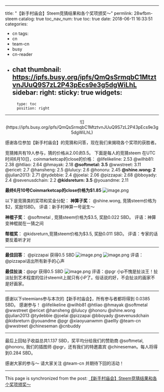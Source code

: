 
---
title: "【新手村庙会】Steem竞猜结果和各个奖项颁奖～"
permlink: 28wfbm-steem
catalog: true
toc_nav_num: true
toc: true
date: 2018-06-11 16:33:51
categories:
- cn
tags:
- cn
- team-cn
- busy
- cn-reader
- chat
thumbnail: https://ipfs.busy.org/ipfs/QmQsSrmqbC1MtztvnJUuQ9S7zL2P43pEcs9e3g5dgWiLhL
sidebar:
    right:
        sticky: true
widgets:
    -
        type: toc
        position: right
---


<center>![](https://ipfs.busy.org/ipfs/QmQsSrmqbC1MtztvnJUuQ9S7zL2P43pEcs9e3g5dgWiLhL)</center>

感谢各位参加【新手村庙会】的竞猜和问答，现在我们来揭晓各个奖项的获胜者。

竞猜摊共有19人参与，猜的价格从$2.00到$3.5。
下面是每人的竞猜steem 在UTC时间6月10日，coinmarketcap的close的价格：
@lifelikeline: 2.53
@wilhb81: 2.38
@htliao: 2.64
@hmayak: 2.18
**@softmetal: 3.5**
@wwstreet: 3.11
@ericet: 2.7
@hansheng: 2.5
@lulucy: 2.6
@honoru: 2.45
**@shine.wong: 2**
@julian2013: 2.71
@tydebbie: 2.4
@joelai: 2.06
@pizzapai: 2.68
@bboyady: 2.4
@sevenusdchain: 2.2
**@kidsreturn: 3.5**
@youandme: 2.11

**最终6月10号Coinmarketcap的close价格为$1.85**
![image.png](https://ipfs.busy.org/ipfs/QmVWWLvAvoCN3CcxJ8pAhwihDzJaQ7BEWsgS1JP1RThQqF)

以下是竞猜类的奖项和奖金分配：
**神算子奖**： @shine.wong, 竞猜steem价格为$2，奖励1SBD。
评语：新手村神算一号诞生～

**神棍子奖**： @softmetal , 竞猜steem价格为$3.5, 奖励0.022 SBD。
评语：神算变神棍就在一猜之间

**帮棍奖**： @kidsreturn,竞猜steem价格为$3.5, 奖励0.011 SBD。
评语：专家的话要反着听才对

---
**最佳回答**： @pizzapai 获得0.5 SBD
![image.png](https://ipfs.busy.org/ipfs/QmSezCcgDDjGQ3HF9PSLq3zGPz9TNojauRWM7bMzxFZaMG)
![image.png](https://ipfs.busy.org/ipfs/QmWh969gVWejJFC1c6TWbB8qwg88sawY8oZZ5d6TRi8wNa)
评语： @pizzapai话出所有新手的心声

**最佳扯淡**：@pgr 获得0.5 SBD
![image.png](https://ipfs.busy.org/ipfs/QmVEpLvAzSGDWZFaxtiFEY6NSWi15k9VnsHkQg6PnbL7bD)
评语：@pgr 小p不愧是扯淡王！扯淡扯到艺术程度的估计steemit上就只有小P了。俗话说的好，不会扯淡的画家不是好画家。

---
感谢以下steemians参与本次的【新手村庙会】，所有参与者都将得到 0.0385 SBD。 感谢参与！
@lifelikeline
@wilhb81
@htliao
@hmayak
@softmetal
@wwstreet
@ericet
@hansheng
@lulucy
@honoru
@shine.wong
@julian2013
@tydebbie
@joelai
@pizzapai
@bboyady
@sevenusdchain
@kidsreturn
@youandme
@pgr
@xiaoyuanwmm
@aellly
@team-cn
@wwstreet
@chineseman
@cnbuddy

---
最后上回帖子收益总共1.137 SBD，奖平均分给我们的赞助商 @softmetal, @honoru, 我们的插图师 @pgr，还有我们的特邀嘉宾 @chineseman。每人将得到0.284 SBD。

感谢大家的参与～ 请大家关注 @team-cn 并期待下回的活动！

- - -

This page is synchronized from the post: [【新手村庙会】Steem竞猜结果和各个奖项颁奖～](https://steemit.com/@ericet/28wfbm-steem)
